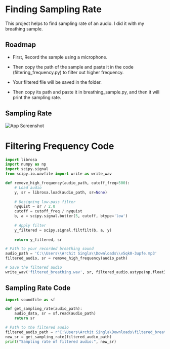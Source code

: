 
# Finding Sampling Rate

This project helps to find sampling rate of an audio. I did it with my breathing sample. 



## Roadmap

- First, Record the sample using a microphone.

- Then copy the path of the sample and paste it in the code (filtering_frequency.py) to filter out higher frequency.

- Your filtered file will be saved in the folder.

- Then copy its path and paste it in breathing_sample.py, and then it will print the sampling rate.


## Sampling Rate

![App Screenshot](https://i.postimg.cc/VvLtGFy4/sampling-rate.png)

# Filtering Frequency Code

```python
import librosa
import numpy as np
import scipy.signal
from scipy.io.wavfile import write as write_wav

def remove_high_frequency(audio_path, cutoff_freq=500):
    # Load audio
    y, sr = librosa.load(audio_path, sr=None)
    
    # Designing low-pass filter
    nyquist = sr / 2.0
    cutoff = cutoff_freq / nyquist
    b, a = scipy.signal.butter(5, cutoff, btype='low')
    
    # Apply filter
    y_filtered = scipy.signal.filtfilt(b, a, y)
    
    return y_filtered, sr

# Path to your recorded breathing sound
audio_path = 'C:\\Users\\Archit Singla\\Downloads\\v5qk0-3upfe.mp3'
filtered_audio, sr = remove_high_frequency(audio_path)

# Save the filtered audio
write_wav('filtered_breathing.wav', sr, filtered_audio.astype(np.float32))
```


## Sampling Rate Code

```python
import soundfile as sf

def get_sampling_rate(audio_path):
    audio_data, sr = sf.read(audio_path)
    return sr

# Path to the filtered audio
filtered_audio_path = r'C:\Users\Archit Singla\Downloads\filtered_breathing.wav'
new_sr = get_sampling_rate(filtered_audio_path)
print("Sampling rate of filtered audio:", new_sr)
```



